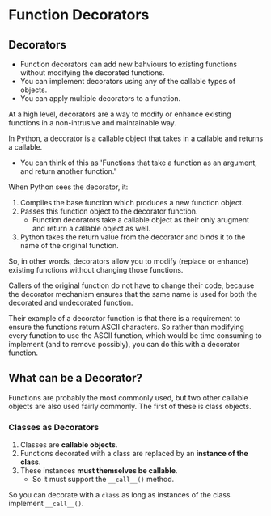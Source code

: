 # Function Decorators

## Decorators
* Function decorators can add new bahviours to existing functions without 
modifying the decorated functions.
* You can implement decorators using any of the callable types of objects.
* You can apply multiple decorators to a function.


At a high level, decorators are a way to modify or enhance existing functions
in a non-intrusive and maintainable way.

In Python, a decorator is a callable object that takes in a callable and returns
a callable.
* You can think of this as 'Functions that take a function as an argument, and
return another function.'

When Python sees the decorator, it: 
1. Compiles the base function which produces a new function object.
1. Passes this function object to the decorator function.
    * Function decorators take a callable object as their only arugment and return 
a callable object as well.
1. Python takes the return value from the decorator and binds it to the name of
the original function.

So, in other words, decorators allow you to modify (replace or enhance) existing 
functions without changing those functions.

Callers of the original function do not have to change their code, because the 
decorator mechanism ensures that the same name is used for both the decorated 
and undecorated function.

Their example of a decorator function is that there is a requirement to ensure
the functions return ASCII characters. So rather than modifying every function
to use the ASCII function, which would be time consuming to implement (and to
remove possibly), you can do this with a decorator function.


## What can be a Decorator?

Functions are probably the most commonly used, but two other callable objects
are also used fairly commonly. The first of these is class objects.

### Classes as Decorators

1. Classes are **callable objects**.
1. Functions decorated with a class are replaced by an **instance of the class**.
1. These instances **must themselves be callable**.
    * So it must support the `__call__()` method.
    
 So you can decorate with a `class` as long as instances of the class implement
 `__call__()`.
 